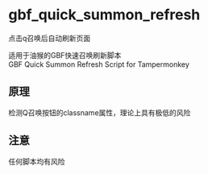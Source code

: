 # gbf_quick_summon_refresh

点击q召唤后自动刷新页面

适用于油猴的GBF快速召唤刷新脚本  
GBF Quick Summon Refresh Script for Tampermonkey  

## 原理

检测Q召唤按钮的classname属性，理论上具有极低的风险

## 注意

任何脚本均有风险

